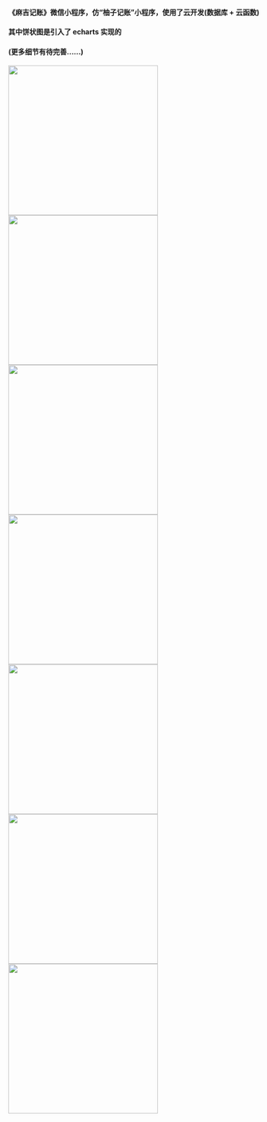 #### 《麻吉记账》微信小程序，仿“柚子记账”小程序，使用了云开发(数据库 + 云函数)

#### 其中饼状图是引入了 echarts 实现的

#### (更多细节有待完善......)

<img src="miniprogram/static/readme/img1.png" width="300">
<img src="miniprogram/static/readme/img2.png" width="300">
<img src="miniprogram/static/readme/img3.png" width="300">
<img src="miniprogram/static/readme/img4.png" width="300">
<img src="miniprogram/static/readme/img5.png" width="300">
<img src="miniprogram/static/readme/img6.png" width="300">
<img src="miniprogram/static/readme/img7.png" width="300">